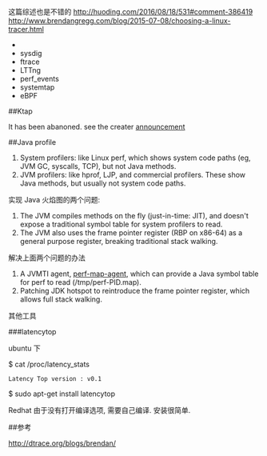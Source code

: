 

这篇综述也是不错的
http://huoding.com/2016/08/18/531#comment-386419
http://www.brendangregg.com/blog/2015-07-08/choosing-a-linux-tracer.html

*
* sysdig
* ftrace
* LTTng
* perf_events
* systemtap
* eBPF




##Ktap

It has been abanoned. see the creater [announcement](https://github.com/ktap/ktap/issues/100)


##Java profile

1. System profilers: like Linux perf, which shows system code paths (eg, JVM GC, syscalls, TCP), but not Java methods.
2. JVM profilers: like hprof, LJP, and commercial profilers. These show Java methods, but usually not system code paths.


实现 Java 火焰图的两个问题:

1. The JVM compiles methods on the fly (just-in-time: JIT), and doesn't expose a traditional symbol table for system profilers to read.
2. The JVM also uses the frame pointer register (RBP on x86-64) as a general purpose register, breaking traditional stack walking.



解决上面两个问题的办法

1. A JVMTI agent, [perf-map-agent](https://github.com/jrudolph/perf-map-agent), which can provide a Java symbol table for perf to read (/tmp/perf-PID.map).
2. Patching JDK hotspot to reintroduce the frame pointer register, which allows full stack walking.




其他工具

###latencytop

ubuntu 下

$ cat /proc/latency_stats

    Latency Top version : v0.1

$ sudo apt-get install latencytop

Redhat 由于没有打开编译选项, 需要自己编译. 安装很简单.


##参考

http://dtrace.org/blogs/brendan/
